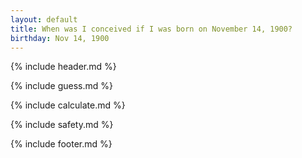 ```yaml
---
layout: default
title: When was I conceived if I was born on November 14, 1900?
birthday: Nov 14, 1900
---
```


{% include header.md %}

{% include guess.md %}

{% include calculate.md %}

{% include safety.md %}

{% include footer.md %}



